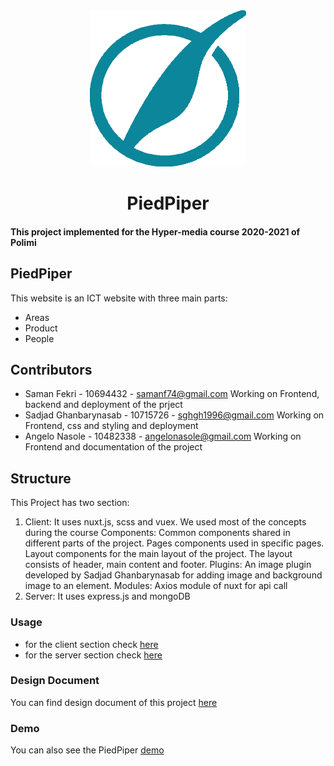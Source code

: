<div align="center">
    <img width="250px" height="250px" src="./client/assets/images/piedpiper-logo.png"/>
    <h1 align="center">PiedPiper</h1>
</div>

#### This project implemented for the Hyper-media course 2020-2021 of Polimi

## PiedPiper

This website is an ICT website with three main parts:

- Areas
- Product
- People

## Contributors

- Saman Fekri - 10694432 - samanf74@gmail.com
Working on Frontend, backend and deployment of the prject
- Sadjad Ghanbarynasab - 10715726 - sghgh1996@gmail.com
Working on Frontend, css and styling and deployment
- Angelo Nasole - 10482338 - angelonasole@gmail.com
Working on Frontend and documentation of the project

## Structure

This Project has two section:
1. Client: It uses nuxt.js, scss and vuex. We used most of the concepts during the course
Components: Common components shared in different parts of the project.
Pages components used in specific pages.
Layout components for the main layout of the project.
The layout consists of header, main content and footer.
Plugins: An image plugin developed by Sadjad Ghanbarynasab for adding image and background image
to an element.
Modules: Axios module of nuxt for api call
2. Server: It uses express.js and mongoDB

### Usage

- for the client section check [here](client/README.md)
- for the server section check [here](server/README.md)

### Design Document

You can find design document of this project [here](https://docs.google.com/document/d/1rSdUs2P40guW5dQ6rptWnMpU07Qj1l-IX-X3Zq1yjp8/edit?usp=sharing)

### Demo

You can also see the PiedPiper [demo](http://188.213.168.170/)

